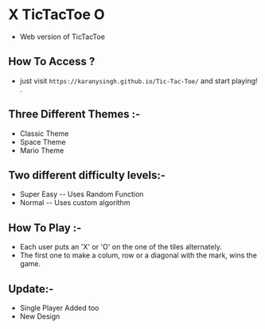 #  X TicTacToe O
* Web version of TicTacToe

## How To Access ?
* just visit `https://karanysingh.github.io/Tic-Tac-Toe/` and start playing! .

## Three Different Themes :- 
* Classic Theme
* Space Theme
* Mario Theme

## Two different difficulty levels:-
* Super Easy -- Uses Random Function
* Normal -- Uses custom algorithm

## How To Play :- 
* Each user puts an 'X' or 'O' on the one of the tiles alternately.
* The first one to make a colum, row or a diagonal with the mark, wins the game.

## Update:-
* Single Player Added too
* New Design
